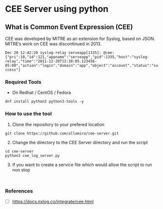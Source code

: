 # CEE Server  using python

## What is Common Event Expression (CEE)

CEE was developed by MITRE as an extension for Syslog, based on JSON. MITRE’s work on CEE was discontinued in 2013.


```Dec 20 12:42:20 syslog-relay serveapp[1335]: @cee: {"pri":10,"id":121,"appname":"serveapp","pid":1335,"host":"syslog-relay","time":"2011-12-20T12:38:05.123456-05:00","action":"login","domain":"app","object":"account","status":"success"}```


### Required Tools

* On Redhat / CentOS / Fedora
```
dnf install python3 python3-tools -y
```


### How to use the tool

1. Clone the repository to your prefered location
```
git clone https://github.com/allamiro/cee-server.git
```

2. Change the directory to the CEE Server directory and run the script

```
cd cee-server
python3 cee_log_server.py 

```


3. If you want to create a service file which would allow the script to run non stop

```


```


### References
- [ ] https://docs.nxlog.co/integrate/cee.html
